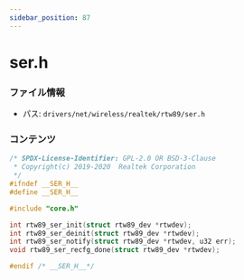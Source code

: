 ```yaml
---
sidebar_position: 87
---
```

# ser.h

### ファイル情報

- パス: `drivers/net/wireless/realtek/rtw89/ser.h`

### コンテンツ

```h
/* SPDX-License-Identifier: GPL-2.0 OR BSD-3-Clause
 * Copyright(c) 2019-2020  Realtek Corporation
 */
#ifndef __SER_H__
#define __SER_H__

#include "core.h"

int rtw89_ser_init(struct rtw89_dev *rtwdev);
int rtw89_ser_deinit(struct rtw89_dev *rtwdev);
int rtw89_ser_notify(struct rtw89_dev *rtwdev, u32 err);
void rtw89_ser_recfg_done(struct rtw89_dev *rtwdev);

#endif /* __SER_H__*/


```
